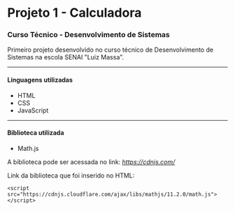 # Projeto 1 - Calculadora
### Curso Técnico - Desenvolvimento de Sistemas

Primeiro projeto desenvolvido no curso técnico de Desenvolvimento de Sistemas na escola SENAI "Luiz Massa".

---
#### Linguagens utilizadas
* HTML
* CSS
* JavaScript

---
#### Biblioteca utilizada
* Math.js

A biblioteca pode ser acessada no link: *https://cdnjs.com/*

Link da biblioteca que foi inserido no HTML:
```
<script src="https://cdnjs.cloudflare.com/ajax/libs/mathjs/11.2.0/math.js"></script>
```